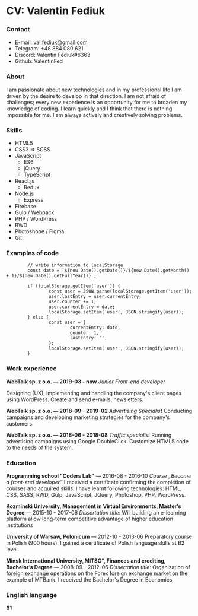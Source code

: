 # CV: Valentin Fediuk

### Contact

- E-mail: val.fediuk@gmail.com
- Telegram: +48 884 080 621
- Discord: Valentin Fediuk#6363
- Github: ValentinFed

### About

I am passionate about new technologies and in my professional life I am driven by the desire to develop in that direction. I am not afraid of challenges; every new experience is an opportunity for me to broaden my knowledge of coding. I learn quickly and I think that there is nothing impossible for me. I am always actively and creatively solving problems.

### Skills

- HTML5
- CSS3 => SCSS
- JavaScript
  - ES6
  - jQuery
  - TypeScript
- React.js
  - Redux
- Node.js
  - Express
- Firebase
- Gulp / Webpack
- PHP / WordPress
- RWD
- Photoshope / Figma
- Git

### Examples of code

```
        // write information to localStorage
        const date = `${new Date().getDate()}/${new Date().getMonth() + 1}/${new Date().getFullYear()}`;

        if (localStorage.getItem('user')) {
                const user = JSON.parse(localStorage.getItem('user'));
                user.lastEntry = user.currentEntry;
                user.counter += 1;
                user.currentEntry = date;
                localStorage.setItem('user', JSON.stringify(user));
        } else {
                const user = {
                        currentEntry: date,
                        counter: 1,
                        lastEntry: '',
                };
                localStorage.setItem('user', JSON.stringify(user));
        }
```

### Work experience

**WebTalk sp. z o.o. — 2019-03 - now**
_Junior Front-end developer_

Designing (UX), implementing and handling the company's client pages using WordPress. Create and send e-mails, newsletters.

**WebTalk sp. z o.o. — 2018-09 - 2019-02**
_Advertising Specialist_
Conducting campaigns and developing marketing strategies for the company's customers.

**WebTalk sp. z o.o. — 2018-06 - 2018-08**
_Traffic specialist_
Running advertising campaigns using Google DoubleClick. Customize HTML5 code to the needs of the system.

### Education

**Programming school "Coders Lab"** — 2016-08 - 2016-10
_Course „Become a front-end developer”_
I received a certificate confirming the completion of courses and acquired skills. I have learnt following technologies: HTML, CSS, SASS, RWD, Gulp, JavaScript, JQuery, Photoshop, PHP, WordPress.

**Kozminski University, Management in Virtual Environments, Master’s Degree** — 2015-10 - 2017-06
_Dissertation title_: Will building an e-learning platform allow long-term competitive advantage of higher education institutions

**University of Warsaw, Polonicum** — 2012-10 - 2013-06
Preparatory course in Polish (900 hours). I gained a certificate of Polish language skills at B2 level.

**Minsk International University„MITSO”, Finances and crediting, Bachelor’s Degree** — 2008-09 - 2012-06
_Dissertation title_: Organization of foreign exchange operations on the Forex foreign exchange market on the example of MTBank.
I received the Bachelor's Degree in Economics

### English language

**B1**
